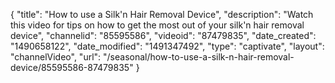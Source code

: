 {
    "title": "How to use a Silk'n Hair Removal Device",
    "description": "Watch this video for tips on how to get the most out of your silk'n hair removal device",
    "channelid": "85595586",
    "videoid": "87479835",
    "date_created": "1490658122",
    "date_modified": "1491347492",
    "type": "captivate",
    "layout": "channelVideo",
    "url": "\/seasonal\/how-to-use-a-silk-n-hair-removal-device\/85595586-87479835"
}